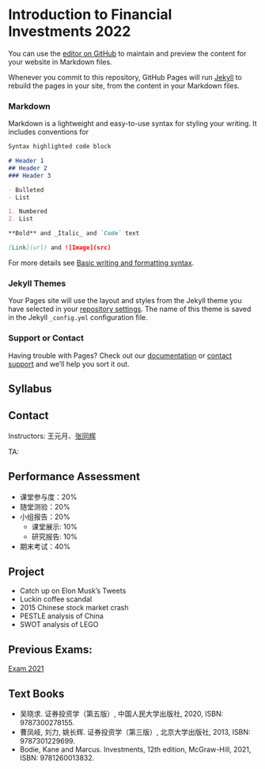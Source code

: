 # Introduction to Financial Investments 2022

You can use the [editor on GitHub](https://github.com/tonych17/Inv/edit/gh-pages/index.md) to maintain and preview the content for your website in Markdown files.

Whenever you commit to this repository, GitHub Pages will run [Jekyll](https://jekyllrb.com/) to rebuild the pages in your site, from the content in your Markdown files.

### Markdown

Markdown is a lightweight and easy-to-use syntax for styling your writing. It includes conventions for

```markdown
Syntax highlighted code block

# Header 1
## Header 2
### Header 3

- Bulleted
- List

1. Numbered
2. List

**Bold** and _Italic_ and `Code` text

[Link](url) and ![Image](src)
```

For more details see [Basic writing and formatting syntax](https://docs.github.com/en/github/writing-on-github/getting-started-with-writing-and-formatting-on-github/basic-writing-and-formatting-syntax).

### Jekyll Themes

Your Pages site will use the layout and styles from the Jekyll theme you have selected in your [repository settings](https://github.com/tonych17/Inv/settings/pages). The name of this theme is saved in the Jekyll `_config.yml` configuration file.

### Support or Contact

Having trouble with Pages? Check out our [documentation](https://docs.github.com/categories/github-pages-basics/) or [contact support](https://support.github.com/contact) and we’ll help you sort it out.












## Syllabus


## Contact
Instructors: 王元月、[张同辉](mailto:zth@ouc.edu.cn)

TA:



## Performance Assessment
* 课堂参与度：20%
* 随堂测验：20%
* 小组报告：20%
  * 课堂展示: 10%
  * 研究报告: 10%
* 期末考试：40%

## Project
* Catch up on Elon Musk’s Tweets
* Luckin coffee scandal
* 2015 Chinese stock market crash
* PESTLE analysis of China
* SWOT analysis of LEGO


## Previous Exams:
[Exam 2021](https://github.com/tonych17/Inv/blob/840c9dc1e307300cdf7138307e28a00a6e4de67c/Exam%202021.pdf)


## Text Books
* 吴晓求. 证券投资学（第五版）, 中国人民大学出版社, 2020, ISBN: 9787300278155.
* 曹凤岐, 刘力, 姚长辉. 证券投资学（第三版）, 北京大学出版社, 2013, ISBN: 9787301229699.
* Bodie, Kane and Marcus. Investments, 12th edition, McGraw-Hill, 2021, ISBN: 9781260013832.













